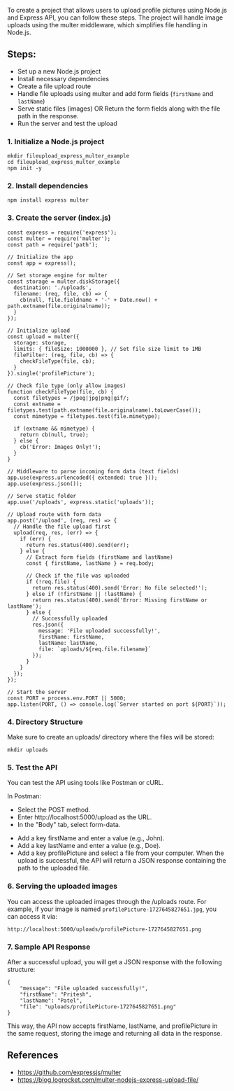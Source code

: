 To create a project that allows users to upload profile pictures using Node.js and Express API, you can follow these steps. The project will handle image uploads using the multer middleware, which simplifies file handling in Node.js.

## Steps:
- Set up a new Node.js project
- Install necessary dependencies
- Create a file upload route
- Handle file uploads using multer and add form fields (`firstName` and `lastName`)
- Serve static files (images) OR Return the form fields along with the file path in the response.
- Run the server and test the upload
### 1. Initialize a Node.js project
```
mkdir fileupload_express_multer_example
cd fileupload_express_multer_example
npm init -y
```
### 2. Install dependencies
```
npm install express multer
```
### 3. Create the server (index.js)
```
const express = require('express');
const multer = require('multer');
const path = require('path');

// Initialize the app
const app = express();

// Set storage engine for multer
const storage = multer.diskStorage({
  destination: './uploads',
  filename: (req, file, cb) => {
    cb(null, file.fieldname + '-' + Date.now() + path.extname(file.originalname));
  }
});

// Initialize upload
const upload = multer({
  storage: storage,
  limits: { fileSize: 1000000 }, // Set file size limit to 1MB
  fileFilter: (req, file, cb) => {
    checkFileType(file, cb);
  }
}).single('profilePicture');

// Check file type (only allow images)
function checkFileType(file, cb) {
  const filetypes = /jpeg|jpg|png|gif/;
  const extname = filetypes.test(path.extname(file.originalname).toLowerCase());
  const mimetype = filetypes.test(file.mimetype);

  if (extname && mimetype) {
    return cb(null, true);
  } else {
    cb('Error: Images Only!');
  }
}

// Middleware to parse incoming form data (text fields)
app.use(express.urlencoded({ extended: true }));
app.use(express.json());

// Serve static folder
app.use('/uploads', express.static('uploads'));

// Upload route with form data
app.post('/upload', (req, res) => {
  // Handle the file upload first
  upload(req, res, (err) => {
    if (err) {
      return res.status(400).send(err);
    } else {
      // Extract form fields (firstName and lastName)
      const { firstName, lastName } = req.body;

      // Check if the file was uploaded
      if (!req.file) {
        return res.status(400).send('Error: No file selected!');
      } else if (!firstName || !lastName) {
        return res.status(400).send('Error: Missing firstName or lastName');
      } else {
        // Successfully uploaded
        res.json({
          message: 'File uploaded successfully!',
          firstName: firstName,
          lastName: lastName,
          file: `uploads/${req.file.filename}`
        });
      }
    }
  });
});

// Start the server
const PORT = process.env.PORT || 5000;
app.listen(PORT, () => console.log(`Server started on port ${PORT}`));
```
### 4. Directory Structure
Make sure to create an uploads/ directory where the files will be stored:
```
mkdir uploads
```
### 5. Test the API
You can test the API using tools like Postman or cURL.

In Postman:

- Select the POST method.
- Enter http://localhost:5000/upload as the URL.
- In the "Body" tab, select form-data.
+ Add a key firstName and enter a value (e.g., John).
+ Add a key lastName and enter a value (e.g., Doe).
+ Add a key profilePicture and select a file from your computer.
When the upload is successful, the API will return a JSON response containing the path to the uploaded file.
### 6. Serving the uploaded images
You can access the uploaded images through the /uploads route. For example, if your image is named `profilePicture-1727645827651.jpg`, you can access it via:

```
http://localhost:5000/uploads/profilePicture-1727645827651.png
```
### 7. Sample API Response
After a successful upload, you will get a JSON response with the following structure:
```
{
    "message": "File uploaded successfully!",
    "firstName": "Pritesh",
    "lastName": "Patel",
    "file": "uploads/profilePicture-1727645827651.png"
}
```
This way, the API now accepts firstName, lastName, and profilePicture in the same request, storing the image and returning all data in the response.

## References
- https://github.com/expressjs/multer
- https://blog.logrocket.com/multer-nodejs-express-upload-file/
